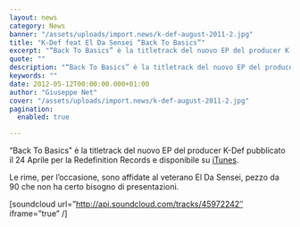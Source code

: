 ```yaml
---
layout: news
category: News
banner: "/assets/uploads/import.news/k-def-august-2011-2.jpg"
title: "K-Def feat El Da Sensei “Back To Basics”"
excerpt: "“Back To Basics” è la titletrack del nuovo EP del producer K-Def pubblicato il 24 Aprile per la Redefinition Records e disponibile su iTunes. Le rime, per l’occasione, sono affidate al veterano El Da Sensei, pezzo da 90 che non ha certo bisogno di presentazioni.   [soundcloud url=”http://api.soundcloud.com/tracks/45972242″ iframe=”true” /]  "
quote: ""
description: "“Back To Basics” è la titletrack del nuovo EP del producer K-Def pubblicato il 24 Aprile per la Redefinition Records e disponibile su iTunes. Le rime, per l’occasione, sono affidate al veterano El Da Sensei, pezzo da 90 che non ha certo bisogno di presentazioni.   [soundcloud url=”http://api.soundcloud.com/tracks/45972242″ iframe=”true” /]  "
keywords: ""
date: 2012-05-12T00:00:00.000+01:00
author: "Giuseppe Net"
cover: "/assets/uploads/import.news/k-def-august-2011-2.jpg"
pagination:
  enabled: true

---
```


“Back To Basics” è la titletrack del nuovo EP del producer K-Def pubblicato il 24 Aprile per la Redefinition Records e disponibile su [iTunes](https://itunes.apple.com/us/album/back-to-basics-feat.-da-sensei/id524447182).

Le rime, per l’occasione, sono affidate al veterano El Da Sensei, pezzo da 90 che non ha certo bisogno di presentazioni.

\[soundcloud url=”http://api.soundcloud.com/tracks/45972242″ iframe=”true” /\]